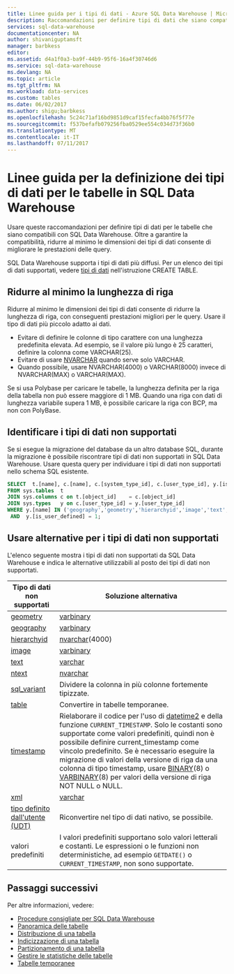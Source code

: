 ```yaml
---
title: Linee guida per i tipi di dati - Azure SQL Data Warehouse | Microsoft Docs
description: Raccomandazioni per definire tipi di dati che siano compatibili con SQL Data Warehouse.
services: sql-data-warehouse
documentationcenter: NA
author: shivaniguptamsft
manager: barbkess
editor: 
ms.assetid: d4a1f0a3-ba9f-44b9-95f6-16a4f30746d6
ms.service: sql-data-warehouse
ms.devlang: NA
ms.topic: article
ms.tgt_pltfrm: NA
ms.workload: data-services
ms.custom: tables
ms.date: 06/02/2017
ms.author: shigu;barbkess
ms.openlocfilehash: 5c24c71af16bd9851d9caf15fecfa4bb76f5f77e
ms.sourcegitcommit: f537befafb079256fba0529ee554c034d73f36b0
ms.translationtype: MT
ms.contentlocale: it-IT
ms.lasthandoff: 07/11/2017
---
```

# <a name="guidance-for-defining-data-types-for-tables-in-sql-data-warehouse"></a>Linee guida per la definizione dei tipi di dati per le tabelle in SQL Data Warehouse
Usare queste raccomandazioni per definire tipi di dati per le tabelle che siano compatibili con SQL Data Warehouse. Oltre a garantire la compatibilità, ridurre al minimo le dimensioni dei tipi di dati consente di migliorare le prestazioni delle query.

SQL Data Warehouse supporta i tipi di dati più diffusi. Per un elenco dei tipi di dati supportati, vedere [tipi di dati](/sql/docs/t-sql/statements/create-table-azure-sql-data-warehouse.md#datatypes) nell'istruzione CREATE TABLE. 


## <a name="minimize-row-length"></a>Ridurre al minimo la lunghezza di riga
Ridurre al minimo le dimensioni dei tipi di dati consente di ridurre la lunghezza di riga, con conseguenti prestazioni migliori per le query. Usare il tipo di dati più piccolo adatto ai dati. 

- Evitare di definire le colonne di tipo carattere con una lunghezza predefinita elevata. Ad esempio, se il valore più lungo è 25 caratteri, definire la colonna come VARCHAR(25). 
- Evitare di usare [NVARCHAR][NVARCHAR] quando serve solo VARCHAR.
- Quando possibile, usare NVARCHAR(4000) o VARCHAR(8000) invece di NVARCHAR(MAX) o VARCHAR(MAX).

Se si usa Polybase per caricare le tabelle, la lunghezza definita per la riga della tabella non può essere maggiore di 1 MB. Quando una riga con dati di lunghezza variabile supera 1 MB, è possibile caricare la riga con BCP, ma non con PolyBase.

## <a name="identify-unsupported-data-types"></a>Identificare i tipi di dati non supportati
Se si esegue la migrazione del database da un altro database SQL, durante la migrazione è possibile riscontrare tipi di dati non supportati in SQL Data Warehouse. Usare questa query per individuare i tipi di dati non supportati nello schema SQL esistente.

```sql
SELECT  t.[name], c.[name], c.[system_type_id], c.[user_type_id], y.[is_user_defined], y.[name]
FROM sys.tables  t
JOIN sys.columns c on t.[object_id]    = c.[object_id]
JOIN sys.types   y on c.[user_type_id] = y.[user_type_id]
WHERE y.[name] IN ('geography','geometry','hierarchyid','image','text','ntext','sql_variant','timestamp','xml')
 AND  y.[is_user_defined] = 1;
```


## <a name="unsupported-data-types"></a>Usare alternative per i tipi di dati non supportati

L'elenco seguente mostra i tipi di dati non supportati da SQL Data Warehouse e indica le alternative utilizzabili al posto dei tipi di dati non supportati.

| Tipo di dati non supportati | Soluzione alternativa |
| --- | --- |
| [geometry][geometry] |[varbinary][varbinary] |
| [geography][geography] |[varbinary][varbinary] |
| [hierarchyid][hierarchyid] |[nvarchar][nvarchar](4000) |
| [image][ntext,text,image] |[varbinary][varbinary] |
| [text][ntext,text,image] |[varchar][varchar] |
| [ntext][ntext,text,image] |[nvarchar][nvarchar] |
| [sql_variant][sql_variant] |Dividere la colonna in più colonne fortemente tipizzate. |
| [table][table] |Convertire in tabelle temporanee. |
| [timestamp][timestamp] |Rielaborare il codice per l'uso di [datetime2][datetime2] e della funzione `CURRENT_TIMESTAMP`.  Solo le costanti sono supportate come valori predefiniti, quindi non è possibile definire current_timestamp come vincolo predefinito. Se è necessario eseguire la migrazione di valori della versione di riga da una colonna di tipo timestamp, usare [BINARY][BINARY](8) o [VARBINARY][BINARY](8) per valori della versione di riga NOT NULL o NULL. |
| [xml][xml] |[varchar][varchar] |
| [tipo definito dall'utente (UDT)][user defined types] |Riconvertire nel tipo di dati nativo, se possibile. |
| valori predefiniti | I valori predefiniti supportano solo valori letterali e costanti.  Le espressioni o le funzioni non deterministiche, ad esempio `GETDATE()` o `CURRENT_TIMESTAMP`, non sono supportate. |


## <a name="next-steps"></a>Passaggi successivi
Per altre informazioni, vedere:

- [Procedure consigliate per SQL Data Warehouse][SQL Data Warehouse Best Practices]
- [Panoramica delle tabelle][Overview]
- [Distribuzione di una tabella][Distribute]
- [Indicizzazione di una tabella][Index]
- [Partizionamento di una tabella][Partition]
- [Gestire le statistiche delle tabelle][Statistics]
- [Tabelle temporanee][Temporary]

<!--Image references-->

<!--Article references-->
[Overview]: ./sql-data-warehouse-tables-overview.md
[Data Types]: ./sql-data-warehouse-tables-data-types.md
[Distribute]: ./sql-data-warehouse-tables-distribute.md
[Index]: ./sql-data-warehouse-tables-index.md
[Partition]: ./sql-data-warehouse-tables-partition.md
[Statistics]: ./sql-data-warehouse-tables-statistics.md
[Temporary]: ./sql-data-warehouse-tables-temporary.md
[SQL Data Warehouse Best Practices]: ./sql-data-warehouse-best-practices.md

<!--MSDN references-->

<!--Other Web references-->
[create table]: https://msdn.microsoft.com/library/mt203953.aspx
[bigint]: https://msdn.microsoft.com/library/ms187745.aspx
[binary]: https://msdn.microsoft.com/library/ms188362.aspx
[bit]: https://msdn.microsoft.com/library/ms177603.aspx
[char]: https://msdn.microsoft.com/library/ms176089.aspx
[date]: https://msdn.microsoft.com/library/bb630352.aspx
[datetime]: https://msdn.microsoft.com/library/ms187819.aspx
[datetime2]: https://msdn.microsoft.com/library/bb677335.aspx
[datetimeoffset]: https://msdn.microsoft.com/library/bb630289.aspx
[decimal]: https://msdn.microsoft.com/library/ms187746.aspx
[float]: https://msdn.microsoft.com/library/ms173773.aspx
[geometry]: https://msdn.microsoft.com/library/cc280487.aspx
[geography]: https://msdn.microsoft.com/library/cc280766.aspx
[hierarchyid]: https://msdn.microsoft.com/library/bb677290.aspx
[int]: https://msdn.microsoft.com/library/ms187745.aspx
[money]: https://msdn.microsoft.com/library/ms179882.aspx
[nchar]: https://msdn.microsoft.com/library/ms186939.aspx
[nvarchar]: https://msdn.microsoft.com/library/ms186939.aspx
[ntext,text,image]: https://msdn.microsoft.com/library/ms187993.aspx
[real]: https://msdn.microsoft.com/library/ms173773.aspx
[smalldatetime]: https://msdn.microsoft.com/library/ms182418.aspx
[smallint]: https://msdn.microsoft.com/library/ms187745.aspx
[smallmoney]: https://msdn.microsoft.com/library/ms179882.aspx
[sql_variant]: https://msdn.microsoft.com/library/ms173829.aspx
[sysname]: https://msdn.microsoft.com/library/ms186939.aspx
[table]: https://msdn.microsoft.com/library/ms175010.aspx
[time]: https://msdn.microsoft.com/library/bb677243.aspx
[timestamp]: https://msdn.microsoft.com/library/ms182776.aspx
[tinyint]: https://msdn.microsoft.com/library/ms187745.aspx
[uniqueidentifier]: https://msdn.microsoft.com/library/ms187942.aspx
[varbinary]: https://msdn.microsoft.com/library/ms188362.aspx
[varchar]: https://msdn.microsoft.com/library/ms186939.aspx
[xml]: https://msdn.microsoft.com/library/ms187339.aspx
[user defined types]: https://msdn.microsoft.com/library/ms131694.aspx
